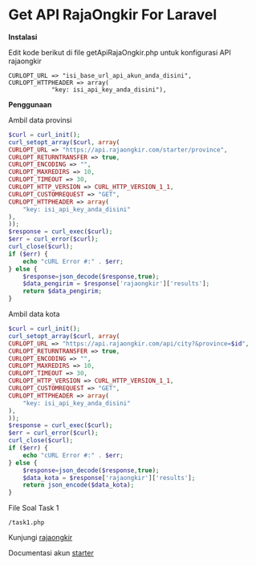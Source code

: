# Get API RajaOngkir For Laravel


**Instalasi**


Edit kode berikut di file getApiRajaOngkir.php untuk konfigurasi API rajaongkir
```
CURLOPT_URL => "isi_base_url_api_akun_anda_disini", 
CURLOPT_HTTPHEADER => array(
            "key: isi_api_key_anda_disini"),
```

**Penggunaan**

Ambil data provinsi
```php
$curl = curl_init();
curl_setopt_array($curl, array(
CURLOPT_URL => "https://api.rajaongkir.com/starter/province",
CURLOPT_RETURNTRANSFER => true,
CURLOPT_ENCODING => "",
CURLOPT_MAXREDIRS => 10,
CURLOPT_TIMEOUT => 30,
CURLOPT_HTTP_VERSION => CURL_HTTP_VERSION_1_1,
CURLOPT_CUSTOMREQUEST => "GET",
CURLOPT_HTTPHEADER => array(
    "key: isi_api_key_anda_disini"
),
));
$response = curl_exec($curl);
$err = curl_error($curl);
curl_close($curl);
if ($err) {
    echo "cURL Error #:" . $err;
} else {
    $response=json_decode($response,true);
    $data_pengirim = $response['rajaongkir']['results'];
    return $data_pengirim;
}
```

Ambil data kota
```php
$curl = curl_init();
curl_setopt_array($curl, array(
CURLOPT_URL => "https://api.rajaongkir.com/api/city?&province=$id",
CURLOPT_RETURNTRANSFER => true,
CURLOPT_ENCODING => "",
CURLOPT_MAXREDIRS => 10,
CURLOPT_TIMEOUT => 30,
CURLOPT_HTTP_VERSION => CURL_HTTP_VERSION_1_1,
CURLOPT_CUSTOMREQUEST => "GET",
CURLOPT_HTTPHEADER => array(
    "key: isi_api_key_anda_disini"
),
));
$response = curl_exec($curl);
$err = curl_error($curl);
curl_close($curl);
if ($err) {
    echo "cURL Error #:" . $err;
} else {
    $response=json_decode($response,true);
    $data_kota = $response['rajaongkir']['results'];
    return json_encode($data_kota);
}
```

File Soal Task 1
```
/task1.php
```

Kunjungi [rajaongkir](http://rajaongkir.com/)

Documentasi akun [starter](http://rajaongkir.com/dokumentasi/starter)